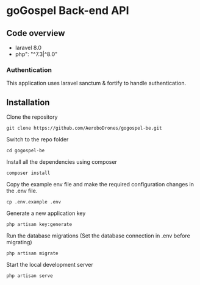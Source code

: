 # goGospel Back-end API

## Code overview
- laravel 8.0
- php": "^7.3|^8.0"

### Authentication 

This application uses laravel sanctum & fortify to handle authentication.

## Installation

Clone the repository

    git clone https://github.com/AeroboDrones/gogospel-be.git
    
Switch to the repo folder

    cd gogospel-be
    
Install all the dependencies using composer
    
    composer install

Copy the example env file and make the required configuration changes in the .env file.

    cp .env.example .env

Generate a new application key

    php artisan key:generate

Run the database migrations (Set the database connection in .env before migrating)

    php artisan migrate

Start the local development server

    php artisan serve

